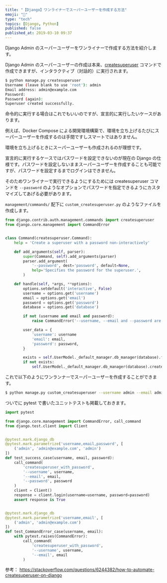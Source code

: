 ```yaml
---
title: "【Django】ワンライナーでスーパーユーザーを作成する方法"
emoji: "🎸"
type: "tech"
topics: [Django, Python]
published: false
published_at: 2019-03-10 09:37
---
```


Django Admin のスーパーユーザーをワンライナーで作成する方法を紹介します。

Django Admin のスーパーユーザーの作成は本来、[createsuperuser](https://docs.djangoproject.com/ja/2.1/ref/django-admin/#createsuperuser) コマンドで作成できますが、インタラクティブ（対話的）に実行されます。

```sh
$ python manage.py createsuperuser
Username (leave blank to use 'root'): admin
Email address: admin@example.com
Password:
Password (again):
Superuser created successfully.
```

命令的に実行する場合はこれでもいいのですが、宣言的に実行したいケースがあります。

例えば、Docker Compose による開発環境構築で、環境を立ち上げるたびにスーパーユーザーを作成するのは手間ですしスマートではありません。

環境を立ち上げるときにスーパーユーザーも作成されるのが理想です。

宣言的に実行するケースではパスワードを設定できないのが現在の Django の仕様です。パスワードを設定しないままスーパーユーザーを作成することも可能ですが、パスワードを設定するまでログインはできません。

そのためワンライナーで実行できるようにするためには createsuperuser コマンドを `--password` のようなオプションでパスワードを指定できるようにカスタマイズしてあげる必要があります。

`management/commands/` 配下に `custom_createsuperuser.py` のようなファイルを作成します。

```python
from django.contrib.auth.management.commands import createsuperuser
from django.core.management import CommandError


class Command(createsuperuser.Command):
    help = 'Create a superuser with a password non-interactively'

    def add_arguments(self, parser):
        super(Command, self).add_arguments(parser)
        parser.add_argument(
            '--password', dest='password', default=None,
            help='Specifies the password for the superuser.',
        )

    def handle(self, *args, **options):
        options.setdefault('interactive', False)
        username = options.get('username')
        email = options.get('email')
        password = options.get('password')
        database = options.get('database')

        if not (username and email and password):
            raise CommandError('--username, --email and --password are required options')

        user_data = {
            'username': username
            'email': email,
            'password': password,
        }

        exists = self.UserModel._default_manager.db_manager(database).filter(username=username).exists()
        if not exists:
            self.UserModel._default_manager.db_manager(database).create_superuser(**user_data)
```

これで以下のようにワンランナーでスーパーユーザーを作成することができます。

```sh
$ python manage.py custom_createsuperuser --username admin --email admin@example.com --password admin
```

ついでに pytest で書いたユニットテストも掲載しておきます。

```python
import pytest

from django.core.management import CommandError, call_command
from django.test.client import Client


@pytest.mark.django_db
@pytest.mark.parametrize('username,email,password', [
    ('admin', 'admin@example.com', 'admin')
])
def test_success_case(username, email, password):
    call_command(
        'createsuperuser_with_password',
        '--username', username,
        '--email', email,
        '--password', password
    )
    client = Client()
    response = client.login(username=username, password=password)
    assert response is True


@pytest.mark.django_db
@pytest.mark.parametrize('username,email', [
    ('admin', 'admin@example.com')
])
def test_CommandError_case(username, email):
    with pytest.raises(CommandError):
        call_command(
            'createsuperuser_with_password',
            '--username', username,
            '--email', email
        )
```

参考：
https://stackoverflow.com/questions/6244382/how-to-automate-createsuperuser-on-django
